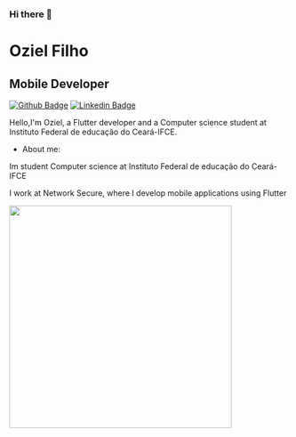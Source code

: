### Hi there 👋

# Oziel Filho
## Mobile Developer

[![Github Badge](https://img.shields.io/badge/-Github-000?style=flat-square&logo=Github&logoColor=white&link=https://github.com/OzielFilho)](https://github.com/OzielFilho)
[![Linkedin Badge](https://img.shields.io/badge/-LinkedIn-blue?style=flat-square&logo=Linkedin&logoColor=white&link=https://www.linkedin.com/in/oziel-filho-8427991a2/)](https://www.linkedin.com/in/oziel-filho-8427991a2/)

Hello,I'm Oziel, a Flutter developer and a Computer science student at Instituto Federal de educação do Ceará-IFCE.

- About me:

Im student Computer science at Instituto Federal de educação do Ceará-IFCE

I work at Network Secure, where I develop mobile applications using Flutter
  
<img width="400px" align="left" src="https://github-readme-stats.vercel.app/api/top-langs/?username=OzielFilho&hide=html&layout=compact&theme=dark%22" />
